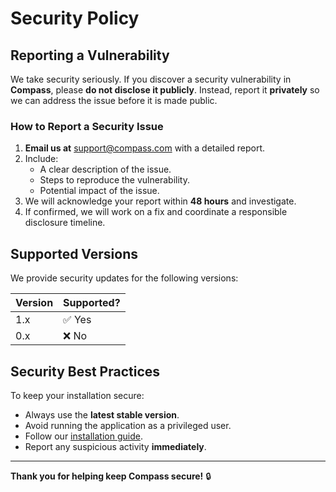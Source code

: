 # Security Policy

## Reporting a Vulnerability
We take security seriously. If you discover a security vulnerability in **Compass**, please **do not disclose it publicly**. Instead, report it **privately** so we can address the issue before it is made public.

### **How to Report a Security Issue**
1. **Email us at** [support@compass.com](ahmedelhadi1777@gmail.com) with a detailed report.
2. Include:
   - A clear description of the issue.
   - Steps to reproduce the vulnerability.
   - Potential impact of the issue.
3. We will acknowledge your report within **48 hours** and investigate.
4. If confirmed, we will work on a fix and coordinate a responsible disclosure timeline.

## Supported Versions
We provide security updates for the following versions:

| Version | Supported? |
|---------|-----------|
| 1.x     | ✅ Yes    |
| 0.x     | ❌ No     |

## Security Best Practices
To keep your installation secure:
- Always use the **latest stable version**.
- Avoid running the application as a privileged user.
- Follow our [installation guide](README.md).
- Report any suspicious activity **immediately**.
---
**Thank you for helping keep Compass secure!** 🔒  

